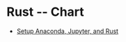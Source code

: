 # Rust -- Chart

* [Setup Anaconda, Jupyter, and Rust](https://shahinrostami.com/posts/programming/rust-notebooks/setup-anaconda-jupyter-and-rust/)

